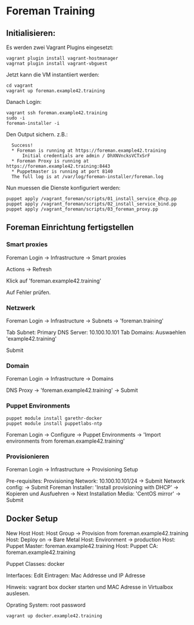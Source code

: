 # Foreman Training

## Initialisieren:

Es werden zwei Vagrant Plugins eingesetzt:

    vagrant plugin install vagrant-hostmanager
    vagrnat plugin install vagrant-vbguest

Jetzt kann die VM instantiiert werden:

    cd vagrant
    vagrant up foreman.example42.training

Danach Login:

    vagrant ssh foreman.example42.training
    sudo -i
    foreman-installer -i

Den Output sichern. z.B.:

      Success!
      * Foreman is running at https://foreman.example42.training
          Initial credentials are admin / DhXNVncksVCTxSrF
      * Foreman Proxy is running at https://foreman.example42.training:8443
      * Puppetmaster is running at port 8140
      The full log is at /var/log/foreman-installer/foreman.log

Nun muessen die Dienste konfiguriert werden:

    puppet apply /vagrant_foreman/scripts/01_install_service_dhcp.pp
    puppet apply /vagrant_foreman/scripts/02_install_service_bind.pp
    puppet apply /vagrant_foreman/scripts/03_foreman_proxy.pp


## Foreman Einrichtung fertigstellen

### Smart proxies

Foreman Login -> Infrastructure -> Smart proxies

Actions -> Refresh

Klick auf 'foreman.example42.training'

Auf Fehler prüfen.

### Netzwerk

Foreman Login -> Infrastructure -> Subnets -> 'foreman.training'

Tab Subnet: Primary DNS Server: 10.100.10.101
Tab Domains: Auswaehlen 'example42.training'

Submit

### Domain

Foreman Login -> Infrastructure -> Domains

DNS Proxy -> 'foreman.example42.training' -> Submit

### Puppet Environments

    puppet module install garethr-docker
    puppet module install puppetlabs-ntp

Foreman Login -> Configure -> Puppet Environments -> 'Import environments from foreman.example42.training'

### Provisionieren

Foreman Login -> Infrastructure -> Provisioning Setup

Pre-requisites: Provisioning Network: 10.100.10.101/24 -> Submit
Network config: -> Submit
Foreman Installer: 'Install provisioning with DHCP' -> Kopieren und Ausfuehren -> Next
Installation Media: 'CentOS mirror' -> Submit

## Docker Setup

New Host
Host: Host Group -> Provision from foreman.example42.training
Host: Deploy on -> Bare Metal
Host: Environment -> production
Host: Puppet Master: foreman.example42.training
Host: Puppet CA: foreman.example42.training

Puppet Classes: docker

Interfaces: Edit
Eintragen: Mac Addresse und IP Adresse

Hinweis: vagrant box docker starten und MAC Adresse in Virtualbox auslesen.


Oprating System: root password

    vagrant up docker.example42.training
